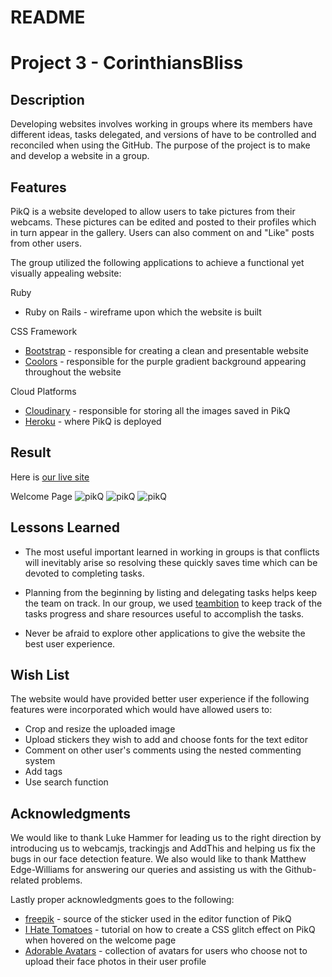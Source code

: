 # README

# Project 3 - CorinthiansBliss

## Description

Developing websites involves working in groups where its members have different ideas, tasks delegated, and versions of have to be controlled and reconciled when using the GitHub. The purpose of the project is to make and develop a website in a group.

## Features

PikQ is a website developed to allow users to take pictures from their webcams. These pictures can be edited and posted to their profiles which in turn appear in the gallery. Users can also comment on and "Like" posts from other users.

The group utilized the following applications to achieve a functional yet visually appealing website:

Ruby
* Ruby on Rails - wireframe upon which the website is built


CSS Framework
* [Bootstrap](https://semantic-ui.com/) - responsible for creating a clean and presentable website
* [Coolors](http://www.colorzilla.com/gradient-editor/) - responsible for the purple gradient background appearing throughout the website

Cloud Platforms
* [Cloudinary](http://cloudinary.com/) - responsible for storing all the images saved in PikQ
* [Heroku](https://www.heroku.com/) - where PikQ is deployed


## Result
Here is [our live site](https:https://corinthiansbliss.herokuapp.com/)

Welcome Page
![pikQ](app/assets/images/screenshot1.png)
![pikQ](app/assets/images/screenshot2.png)
![pikQ](app/assets/images/screenshot3.png)


## Lessons Learned

* The most useful important learned in working in groups is that conflicts will inevitably arise so resolving these quickly saves time which can be devoted to completing tasks.

* Planning from the beginning by listing and delegating tasks helps keep the team on track. In our group, we used [teambition](https://www.teambition.com/) to keep track of the tasks progress and share resources useful to accomplish the tasks.

* Never be afraid to explore other applications to give the website the best user experience.


## Wish List

The website would have provided better user experience if the following features were incorporated which would have allowed users to:

* Crop and resize the uploaded image
* Upload stickers they wish to add and choose fonts for the text editor
* Comment on other user's comments using the nested commenting system
* Add tags
* Use search function


## Acknowledgments

We would like to thank Luke Hammer for leading us to the right direction by introducing us to webcamjs, trackingjs and AddThis and helping us fix the bugs in our face detection feature. We also would like to thank Matthew Edge-Williams for answering our queries and assisting us with the Github-related problems.

Lastly proper acknowledgments goes to the following:
* [freepik](http://www.freepik.com/) - source of the sticker used in the editor function of PikQ
* [I Hate Tomatoes](https://ihatetomatoes.net/how-to-create-css-glitch-effect/) - tutorial on how to create a CSS glitch effect on PikQ when hovered on the welcome page
* [Adorable Avatars](http://avatars.adorable.io/) - collection of avatars for users who choose not to upload their face photos in their user profile
